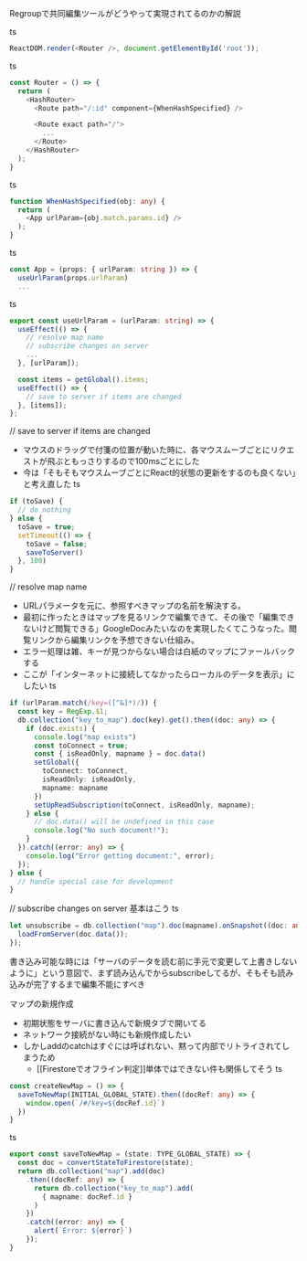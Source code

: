 
Regroupで共同編集ツールがどうやって実現されてるのかの解説

ts

```typescript
ReactDOM.render(<Router />, document.getElementById('root'));
```


ts

```typescript
const Router = () => {
  return (
    <HashRouter>
      <Route path="/:id" component={WhenHashSpecified} />

      <Route exact path="/">
		...
      </Route>
    </HashRouter>
  );
}
```


ts

```typescript
function WhenHashSpecified(obj: any) {
  return (
    <App urlParam={obj.match.params.id} />
  );
}
```


ts

```typescript
const App = (props: { urlParam: string }) => { 
  useUrlParam(props.urlParam)
  ...
```


ts

```typescript
export const useUrlParam = (urlParam: string) => {
  useEffect(() => {
    // resolve map name
  	// subscribe changes on server
  	...
  }, [urlParam]);

  const items = getGlobal().items;
  useEffect(() => {
  	// save to server if items are changed
  }, [items]);
};
```


// save to server if items are changed
- マウスのドラッグで付箋の位置が動いた時に、各マウスムーブごとにリクエストが飛ぶともっさりするので100msごとにした
- 今は「そもそもマウスムーブごとにReact的状態の更新をするのも良くない」と考え直した
ts

```typescript
if (toSave) {
  // do nothing
} else {
  toSave = true;
  setTimeout(() => {
    toSave = false;
    saveToServer()
  }, 100)
}
```


// resolve map name
- URLパラメータを元に、参照すべきマップの名前を解決する。
- 最初に作ったときはマップを見るリンクで編集できて、その後で「編集できないけど閲覧できる」GoogleDocみたいなのを実現したくてこうなった。閲覧リンクから編集リンクを予想できない仕組み。
- エラー処理は雑、キーが見つからない場合は白紙のマップにファールバックする
- ここが「インターネットに接続してなかったらローカルのデータを表示」にしたい
ts

```typescript
if (urlParam.match(/key=([^&]*)/)) {
  const key = RegExp.$1;
  db.collection("key_to_map").doc(key).get().then((doc: any) => {
    if (doc.exists) {
      console.log("map exists")
      const toConnect = true;
      const { isReadOnly, mapname } = doc.data()
      setGlobal({
        toConnect: toConnect,
        isReadOnly: isReadOnly,
        mapname: mapname
      })
      setUpReadSubscription(toConnect, isReadOnly, mapname);
    } else {
      // doc.data() will be undefined in this case
      console.log("No such document!");
    }
  }).catch((error: any) => {
    console.log("Error getting document:", error);
  });
} else {
  // handle special case for development
} 
```


// subscribe changes on server
基本はこう
ts

```typescript
let unsubscribe = db.collection("map").doc(mapname).onSnapshot((doc: any) => {
  loadFromServer(doc.data());
});
```

書き込み可能な時には「サーバのデータを読む前に手元で変更して上書きしないように」という意図で、まず読み込んでからsubscribeしてるが、そもそも読み込みが完了するまで編集不能にすべき

マップの新規作成
- 初期状態をサーバに書き込んで新規タブで開いてる
- ネットワーク接続がない時にも新規作成したい
- しかしaddのcatchはすぐには呼ばれない、黙って内部でリトライされてしまうため
    - [[Firestoreでオフライン判定]]単体ではできない件も関係してそう
ts

```typescript
const createNewMap = () => {
  saveToNewMap(INITIAL_GLOBAL_STATE).then((docRef: any) => {
    window.open(`/#/key=${docRef.id}`)
  })
}
```

ts

```typescript
export const saveToNewMap = (state: TYPE_GLOBAL_STATE) => {
  const doc = convertStateToFirestore(state);
  return db.collection("map").add(doc)
    .then((docRef: any) => {
      return db.collection("key_to_map").add(
        { mapname: docRef.id }
      )
    })
    .catch((error: any) => {
      alert(`Error: ${error}`)
    });
}
```


